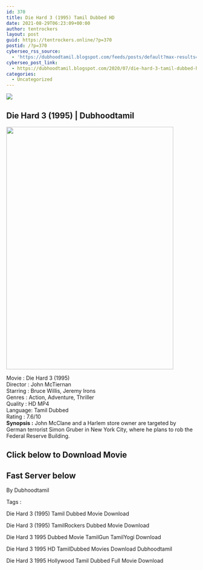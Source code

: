```yaml
---
id: 370
title: Die Hard 3 (1995) Tamil Dubbed HD
date: 2021-08-29T06:23:09+00:00
author: tentrockers
layout: post
guid: https://tentrockers.online/?p=370
postid: /?p=370
cyberseo_rss_source:
  - 'https://dubhoodtamil.blogspot.com/feeds/posts/default?max-results=150&start-index=151'
cyberseo_post_link:
  - https://dubhoodtamil.blogspot.com/2020/07/die-hard-3-tamil-dubbed-hd.html
categories:
  - Uncategorized
---
```

<div class="media_block">
  <img src="https://1.bp.blogspot.com/-is3Dfrvykec/XwAyILIaVZI/AAAAAAAABqA/sTRhI1Ev-mscq1grbnIi0Fvqt4IwRWuRgCNcBGAsYHQ/s72-c/4d9ea79bc475ef3f6f1a29117edffce2.jpg" class="media_thumbnail" />
</div>

<div dir="ltr" trbidi="on" readability="24.425257731959">
  <h2>
    <span>Die Hard 3 (1995) | Dubhoodtamil</span>
  </h2>
  
  <div class="separator">
    <a href="https://1.bp.blogspot.com/-is3Dfrvykec/XwAyILIaVZI/AAAAAAAABqA/sTRhI1Ev-mscq1grbnIi0Fvqt4IwRWuRgCNcBGAsYHQ/s1600/4d9ea79bc475ef3f6f1a29117edffce2.jpg" imageanchor="1"><img loading="lazy" border="0" data-original-height="1600" data-original-width="1111" height="640" src="https://1.bp.blogspot.com/-is3Dfrvykec/XwAyILIaVZI/AAAAAAAABqA/sTRhI1Ev-mscq1grbnIi0Fvqt4IwRWuRgCNcBGAsYHQ/s640/4d9ea79bc475ef3f6f1a29117edffce2.jpg" width="442" /></a>
  </div>
  
  <p>
    Movie<span> </span>:<span> </span>Die Hard 3 (1995)<br />Director<span> </span>:<span> </span>John McTiernan<br />Starring<span> </span>:<span> </span>Bruce Willis, Jeremy Irons<br />Genres<span> </span>:<span> </span>Action, Adventure, Thriller<br />Quality<span> </span>:<span> </span>HD MP4<br />Language:<span> </span>Tamil Dubbed<br />Rating<span> </span>:<span> </span>7.6/10<br /><b>Synopsis :</b> John McClane and a Harlem store owner are targeted by German terrorist Simon Gruber in New York City, where he plans to rob the Federal Reserve Building.
  </p>
  
  <h2>
    <span>Click below to Download Movie</span>
  </h2>
  
  <h2>
    <span>Fast Server below</span>
  </h2>
  
  <p>
    <span>By Dubhoodtamil</span>
  </p>
  
  <p>
    <span>Tags :</span>
  </p>
  
  <p>
    <span>Die Hard 3 (1995) Tamil Dubbed Movie Download</span>
  </p>
  
  <p>
    <span>Die Hard 3 (1995) TamilRockers Dubbed Movie Download</span>
  </p>
  
  <p>
    <span>Die Hard 3 1995 Dubbed Movie TamilGun TamilYogi Download</span>
  </p>
  
  <p>
    <span>Die Hard 3 1995 HD TamilDubbed Movies Download Dubhoodtamil</span>
  </p>
  
  <p>
    <span>Die Hard 3 1995 Hollywood Tamil Dubbed Full Movie Download</span>
  </p>
</div>